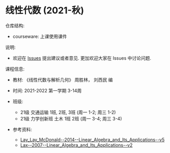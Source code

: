 # 线性代数 (2021-秋)

仓库结构: 
- courseware: 上课使用课件

说明: 
- 欢迎在 [Issues](https://github.com/zhongyl0430/2021-Autumn_Linear_Algebra/issues) 提出建议或者意见. 更加欢迎大家在 Issues 中讨论问题. 

课程信息: 
- 教材: 《线性代数与解析几何》 周胜林， 刘西民 编
- 时间: 2021-2022 第一学期 3-14周
- 班级: 
  - 21级 交通运输 1班, 2班, 3班 (周一 1-2; 周三 1-2)
  - 21级 力学创新班 土木 1班 2班 (周一 3-4; 周三 3-4)

- 参考资料: 
  - [Lay_Lay_McDonald--2014--Linear_Algebra_and_Its_Applications--v5](https://math.berkeley.edu/~yonah/files/Linear%20Algebra.pdf)
  - [Lax--2007--Linear_Algebra_and_Its_Applications--v2](matematicas.unex.es/~navarro/algebralineal/lax.pdf)
